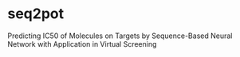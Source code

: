 # seq2pot
Predicting IC50 of Molecules on Targets by Sequence-Based Neural Network with Application in Virtual Screening
